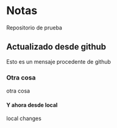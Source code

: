 # Notas

Repositorio de prueba

## Actualizado desde github
Esto es un mensaje procedente de github

### Otra cosa
otra cosa

#### Y ahora desde local
local changes